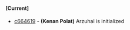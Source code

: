 
#### [Current]

#### 
 * [c664619](../../commit/c664619) - __(Kenan Polat)__ Arzuhal is initialized
